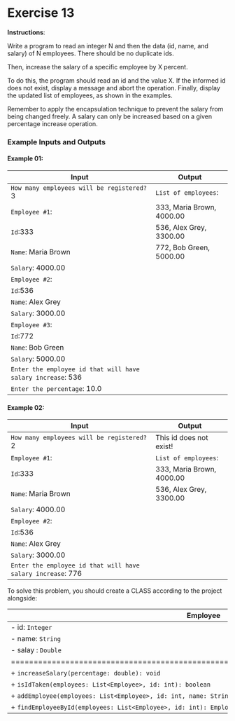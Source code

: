 # Exercise 13
**Instructions**:

Write a program to read an integer N and then the data (id, name, and salary) of N employees. There should be no duplicate ids.

Then, increase the salary of a specific employee by X percent.

To do this, the program should read an id and the value X. If the informed id does not exist, display a message and abort the operation. Finally, display the updated list of employees, as shown in the examples.

Remember to apply the encapsulation technique to prevent the salary from being changed freely. A salary can only be increased based on a given percentage increase operation.

### Example Inputs and Outputs

#### Example 01:

| **Input**                                                   | **Output**                |
|-------------------------------------------------------------|---------------------------|
| `How many employees will be registered?` 3                  | `List of employees`:      |
| `Employee #1`:                                              | 333, Maria Brown, 4000.00 |
| `Id`:333                                                    | 536, Alex Grey, 3300.00   |
| `Name`: Maria Brown                                         | 772, Bob Green, 5000.00   |
| `Salary`: 4000.00                                           |                           |
| `Employee #2`:                                              |                           |
| `Id`:536                                                    |                           |
| `Name`: Alex Grey                                           |                           |
| `Salary`: 3000.00                                           |                           |
| `Employee #3`:                                              |                           |
| `Id`:772                                                    |                           |
| `Name`: Bob Green                                           |                           |
| `Salary`: 5000.00                                           |                           |
| `Enter the employee id that will have salary increase`: 536 |                           |
| `Enter the percentage`: 10.0                                |                           |


#### Example 02:

| **Input**                                                   | **Output**                |
|-------------------------------------------------------------|---------------------------|
| `How many employees will be registered?` 2                  | This id does not exist!   |
| `Employee #1`:                                              | `List of employees`:      |
| `Id`:333                                                    | 333, Maria Brown, 4000.00 |
| `Name`: Maria Brown                                         | 536, Alex Grey, 3300.00   |
| `Salary`: 4000.00                                           |                           |
| `Employee #2`:                                              |                           |
| `Id`:536                                                    |                           |
| `Name`: Alex Grey                                           |                           |
| `Salary`: 3000.00                                           |                           |
| `Enter the employee id that will have salary increase`: 776 |                           |


To solve this problem, you should create a CLASS according to the project alongside:

| **Employee**                                                                            |
|-----------------------------------------------------------------------------------------|
| - id: `Integer`                                                                         |
| - name: `String`                                                                        |
| - salay : `Double`                                                                      |
| =====================================================================================   |
| + `increaseSalary(percentage: double): void`                                            |
| + `isIdTaken(employees: List<Employee>, id: int): boolean`                              |
| + `addEmployee(employees: List<Employee>, id: int, name: String, salary: double): void` |
| + `findEmployeeById(employees: List<Employee>, id: int): Employee`                      |
